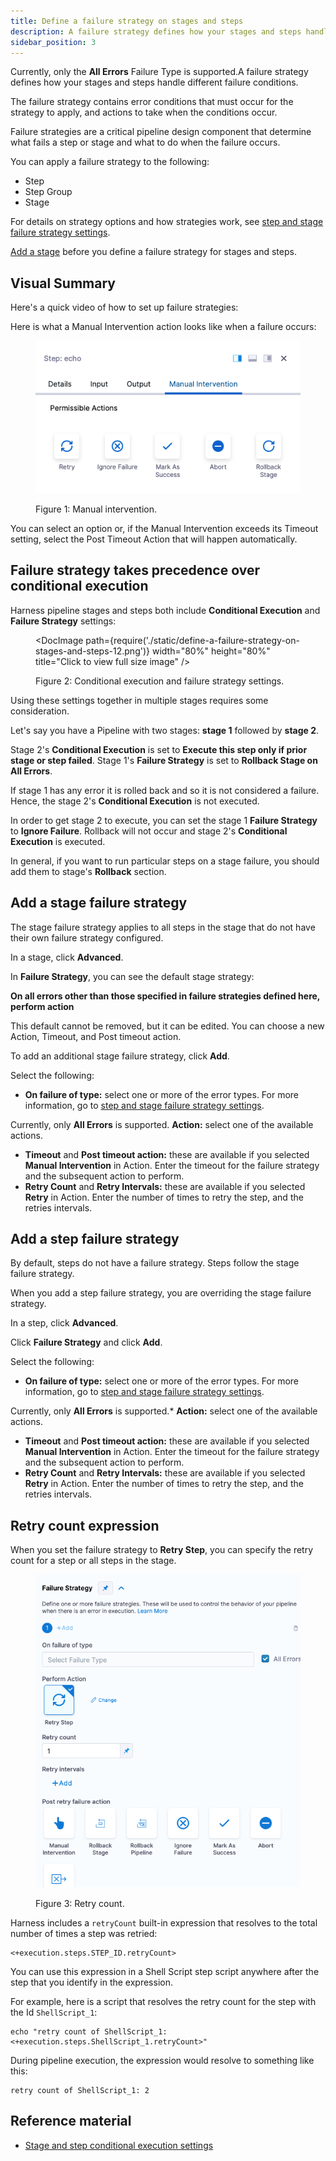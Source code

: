 ```yaml
---
title: Define a failure strategy on stages and steps
description: A failure strategy defines how your stages and steps handle different failure conditions.
sidebar_position: 3
---
```


Currently, only the **All Errors** Failure Type is supported.A failure strategy defines how your stages and steps handle different failure conditions.

The failure strategy contains error conditions that must occur for the strategy to apply, and actions to take when the conditions occur.

Failure strategies are a critical pipeline design component that determine what fails a step or stage and what to do when the failure occurs.

You can apply a failure strategy to the following:

- Step
- Step Group
- Stage

For details on strategy options and how strategies work, see [step and stage failure strategy settings](/docs/continuous-delivery/x-platform-cd-features/executions/step-failure-strategy-settings).

[Add a stage](/docs/platform/Pipelines/add-a-stage) before you define a failure strategy for stages and steps.

## Visual Summary

Here's a quick video of how to set up failure strategies:

<!-- Video:
https://www.youtube.com/watch?v=4KYGllvJ42U-->
<DocVideo src="https://www.youtube.com/watch?v=4KYGllvJ42U" />

Here is what a Manual Intervention action looks like when a failure occurs:

<figure>

![](./static/define-a-failure-strategy-on-stages-and-steps-11.png)

<figcaption>Figure 1: Manual intervention.</figcaption>
</figure>

You can select an option or, if the Manual Intervention exceeds its Timeout setting, select the Post Timeout Action that will happen automatically.

## Failure strategy takes precedence over conditional execution

Harness pipeline stages and steps both include **Conditional Execution** and **Failure Strategy** settings:

<figure>

<DocImage path={require('./static/define-a-failure-strategy-on-stages-and-steps-12.png')} width="80%" height="80%" title="Click to view full size image" />

<figcaption>Figure 2: Conditional execution and failure strategy settings.</figcaption>
</figure>

Using these settings together in multiple stages requires some consideration.

Let's say you have a Pipeline with two stages: **stage 1** followed by **stage 2**.

Stage 2's **Conditional Execution** is set to **Execute this step only if prior stage or step failed**. Stage 1's **Failure Strategy** is set to **Rollback Stage on All Errors**.

If stage 1 has any error it is rolled back and so it is not considered a failure. Hence, the stage 2's **Conditional Execution** is not executed.

In order to get stage 2 to execute, you can set the stage 1 **Failure Strategy** to **Ignore Failure**. Rollback will not occur and stage 2's **Conditional Execution** is executed.

In general, if you want to run particular steps on a stage failure, you should add them to stage's **Rollback** section.

## Add a stage failure strategy

The stage failure strategy applies to all steps in the stage that do not have their own failure strategy configured.

In a stage, click **Advanced**.

In **Failure Strategy**, you can see the default stage strategy:

**On all errors other than those specified in failure strategies defined here, perform action**

This default cannot be removed, but it can be edited. You can choose a new Action, Timeout, and Post timeout action.

To add an additional stage failure strategy, click **Add**.

Select the following:

- **On failure of type:** select one or more of the error types. For more information, go to [step and stage failure strategy settings](/docs/continuous-delivery/x-platform-cd-features/executions/step-failure-strategy-settings).

Currently, only **All Errors** is supported. **Action:** select one of the available actions.

- **Timeout** and **Post timeout action:** these are available if you selected **Manual Intervention** in Action. Enter the timeout for the failure strategy and the subsequent action to perform.
- **Retry Count** and **Retry Intervals:** these are available if you selected **Retry** in Action. Enter the number of times to retry the step, and the retries intervals.

## Add a step failure strategy

By default, steps do not have a failure strategy. Steps follow the stage failure strategy.

When you add a step failure strategy, you are overriding the stage failure strategy.

In a step, click **Advanced**.

Click **Failure Strategy** and click **Add**.

Select the following:

- **On failure of type:** select one or more of the error types. For more information, go to [step and stage failure strategy settings](/docs/continuous-delivery/x-platform-cd-features/executions/step-failure-strategy-settings).

Currently, only **All Errors** is supported.\* **Action:** select one of the available actions.

- **Timeout** and **Post timeout action:** these are available if you selected **Manual Intervention** in Action. Enter the timeout for the failure strategy and the subsequent action to perform.
- **Retry Count** and **Retry Intervals:** these are available if you selected **Retry** in Action. Enter the number of times to retry the step, and the retries intervals.

## Retry count expression

When you set the failure strategy to **Retry Step**, you can specify the retry count for a step or all steps in the stage.

<figure>

![picture 0](static/3815dc19071beaa86061a1b4f82fe42cc4d6b97a2ea6c5eb688649884453437a.png)

<figcaption>Figure 3: Retry count.</figcaption>
</figure>

Harness includes a `retryCount` built-in expression that resolves to the total number of times a step was retried:

```
<+execution.steps.STEP_ID.retryCount>
```

You can use this expression in a Shell Script step script anywhere after the step that you identify in the expression.

For example, here is a script that resolves the retry count for the step with the Id `ShellScript_1`:

```
echo "retry count of ShellScript_1: <+execution.steps.ShellScript_1.retryCount>"
```

During pipeline execution, the expression would resolve to something like this:

```
retry count of ShellScript_1: 2
```

## Reference material

- [Stage and step conditional execution settings](/docs/continuous-delivery/x-platform-cd-features/executions/step-and-stage-conditional-execution-settings)
